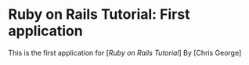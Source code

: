 # Ruby on Rails Tutorial: First application

This is the first application for [*Ruby on Rails Tutorial*] By [Chris George]